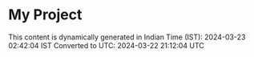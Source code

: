 # My Project

This content is dynamically generated in Indian Time (IST): 2024-03-23 02:42:04 IST
Converted to UTC: 2024-03-22 21:12:04 UTC
